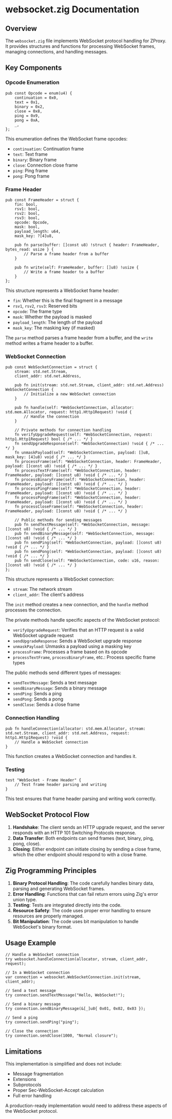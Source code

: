# websocket.zig Documentation

## Overview

The `websocket.zig` file implements WebSocket protocol handling for ZProxy. It provides structures and functions for processing WebSocket frames, managing connections, and handling messages.

## Key Components

### Opcode Enumeration

```zig
pub const Opcode = enum(u4) {
    continuation = 0x0,
    text = 0x1,
    binary = 0x2,
    close = 0x8,
    ping = 0x9,
    pong = 0xA,
    _,
};
```

This enumeration defines the WebSocket frame opcodes:
- `continuation`: Continuation frame
- `text`: Text frame
- `binary`: Binary frame
- `close`: Connection close frame
- `ping`: Ping frame
- `pong`: Pong frame

### Frame Header

```zig
pub const FrameHeader = struct {
    fin: bool,
    rsv1: bool,
    rsv2: bool,
    rsv3: bool,
    opcode: Opcode,
    mask: bool,
    payload_length: u64,
    mask_key: ?[4]u8,
    
    pub fn parse(buffer: []const u8) !struct { header: FrameHeader, bytes_read: usize } {
        // Parse a frame header from a buffer
    }
    
    pub fn write(self: FrameHeader, buffer: []u8) !usize {
        // Write a frame header to a buffer
    }
};
```

This structure represents a WebSocket frame header:
- `fin`: Whether this is the final fragment in a message
- `rsv1`, `rsv2`, `rsv3`: Reserved bits
- `opcode`: The frame type
- `mask`: Whether the payload is masked
- `payload_length`: The length of the payload
- `mask_key`: The masking key (if masked)

The `parse` method parses a frame header from a buffer, and the `write` method writes a frame header to a buffer.

### WebSocket Connection

```zig
pub const WebSocketConnection = struct {
    stream: std.net.Stream,
    client_addr: std.net.Address,
    
    pub fn init(stream: std.net.Stream, client_addr: std.net.Address) WebSocketConnection {
        // Initialize a new WebSocket connection
    }
    
    pub fn handle(self: *WebSocketConnection, allocator: std.mem.Allocator, request: http1.Http1Request) !void {
        // Handle the connection
    }
    
    // Private methods for connection handling
    fn verifyUpgradeRequest(self: *WebSocketConnection, request: http1.Http1Request) bool { /* ... */ }
    fn sendUpgradeResponse(self: *WebSocketConnection) !void { /* ... */ }
    fn unmaskPayload(self: *WebSocketConnection, payload: []u8, mask_key: [4]u8) void { /* ... */ }
    fn processFrame(self: *WebSocketConnection, header: FrameHeader, payload: []const u8) !void { /* ... */ }
    fn processTextFrame(self: *WebSocketConnection, header: FrameHeader, payload: []const u8) !void { /* ... */ }
    fn processBinaryFrame(self: *WebSocketConnection, header: FrameHeader, payload: []const u8) !void { /* ... */ }
    fn processPingFrame(self: *WebSocketConnection, header: FrameHeader, payload: []const u8) !void { /* ... */ }
    fn processPongFrame(self: *WebSocketConnection, header: FrameHeader, payload: []const u8) !void { /* ... */ }
    fn processCloseFrame(self: *WebSocketConnection, header: FrameHeader, payload: []const u8) !void { /* ... */ }
    
    // Public methods for sending messages
    pub fn sendTextMessage(self: *WebSocketConnection, message: []const u8) !void { /* ... */ }
    pub fn sendBinaryMessage(self: *WebSocketConnection, message: []const u8) !void { /* ... */ }
    pub fn sendPing(self: *WebSocketConnection, payload: []const u8) !void { /* ... */ }
    pub fn sendPong(self: *WebSocketConnection, payload: []const u8) !void { /* ... */ }
    pub fn sendClose(self: *WebSocketConnection, code: u16, reason: []const u8) !void { /* ... */ }
};
```

This structure represents a WebSocket connection:
- `stream`: The network stream
- `client_addr`: The client's address

The `init` method creates a new connection, and the `handle` method processes the connection.

The private methods handle specific aspects of the WebSocket protocol:
- `verifyUpgradeRequest`: Verifies that an HTTP request is a valid WebSocket upgrade request
- `sendUpgradeResponse`: Sends a WebSocket upgrade response
- `unmaskPayload`: Unmasks a payload using a masking key
- `processFrame`: Processes a frame based on its opcode
- `processTextFrame`, `processBinaryFrame`, etc.: Process specific frame types

The public methods send different types of messages:
- `sendTextMessage`: Sends a text message
- `sendBinaryMessage`: Sends a binary message
- `sendPing`: Sends a ping
- `sendPong`: Sends a pong
- `sendClose`: Sends a close frame

### Connection Handling

```zig
pub fn handleConnection(allocator: std.mem.Allocator, stream: std.net.Stream, client_addr: std.net.Address, request: http1.Http1Request) !void {
    // Handle a WebSocket connection
}
```

This function creates a WebSocket connection and handles it.

### Testing

```zig
test "WebSocket - Frame Header" {
    // Test frame header parsing and writing
}
```

This test ensures that frame header parsing and writing work correctly.

## WebSocket Protocol Flow

1. **Handshake**: The client sends an HTTP upgrade request, and the server responds with an HTTP 101 Switching Protocols response.
2. **Data Transfer**: Both endpoints can send frames (text, binary, ping, pong, close).
3. **Closing**: Either endpoint can initiate closing by sending a close frame, which the other endpoint should respond to with a close frame.

## Zig Programming Principles

1. **Binary Protocol Handling**: The code carefully handles binary data, parsing and generating WebSocket frames.
2. **Error Handling**: Functions that can fail return errors using Zig's error union type.
3. **Testing**: Tests are integrated directly into the code.
4. **Resource Safety**: The code uses proper error handling to ensure resources are properly managed.
5. **Bit Manipulation**: The code uses bit manipulation to handle WebSocket's binary format.

## Usage Example

```zig
// Handle a WebSocket connection
try websocket.handleConnection(allocator, stream, client_addr, request);

// In a WebSocket connection
var connection = websocket.WebSocketConnection.init(stream, client_addr);

// Send a text message
try connection.sendTextMessage("Hello, WebSocket!");

// Send a binary message
try connection.sendBinaryMessage(&[_]u8{ 0x01, 0x02, 0x03 });

// Send a ping
try connection.sendPing("ping");

// Close the connection
try connection.sendClose(1000, "Normal closure");
```

## Limitations

This implementation is simplified and does not include:
- Message fragmentation
- Extensions
- Subprotocols
- Proper Sec-WebSocket-Accept calculation
- Full error handling

A production-ready implementation would need to address these aspects of the WebSocket protocol.
